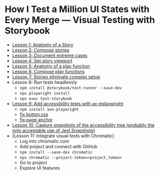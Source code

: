 # How I Test a Million UI States with Every Merge — Visual Testing with Storybook

- [Lesson 1: Anatomy of a Story](./src/stories/Button.stories.js#L5)
- [Lesson 2: Compose stories](./src/stories/Button.stories.js#L60)
- [Lesson 3: Document extreme cases](./src/stories/Header.stories.js#L29)
- [Lesson 4: Set story viewport](./src/stories/Header.stories.js#L54)
- [Lesson 5: Anatomy of a play function](./src/stories/Page.stories.js#L16)
- [Lesson 6: Compose play functions](./src/stories/Page.stories.js#L41)
- [Lesson 7: Stories eliminate complex setup](./src/stories/Page.jsx#L7)
- Lesson 8: Run tests headlessly
  - `npm install @storybook/test-runner --save-dev`
  - `npx playwright install`
  - `npx exec test-storybook`
- [Lesson 9: Add accessibility tests with ax-eplaywright](./.storybook/test-runner.js#L2)
  - `npm install axe-playwright`
  - [fix button.css](./src/stories/button.css#L12)
  - [fix page anchor](./src/stories/page.css#L27)
- [Lesson 10: Capture snapshots of the accessibility tree (probably the only acceptable use of Jest Snapshots)](./.storybook/test-runner.js#L32)
- [Lesson 11: Integrate visual tests with Chromatic]
  - Log into chromatic.com
  - Add project and connect with GitHub
  - `npm install --save-dev chromatic`
  - `npx chromatic --project-token=<project_token>`
  - Go to project
  - Explore UI features